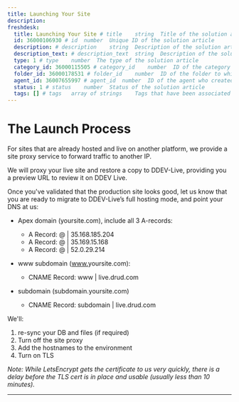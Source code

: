 ```yaml
---
title: Launching Your Site
description:
freshdesk:
  title: Launching Your Site # title	string	Title of the solution article
  id: 36000106930 # id	number	Unique ID of the solution article
  description: # description	string	Description of the solution article
  description_text: # description_text	string	Description of the solution article in plain text
  type: 1 # type	number	The type of the solution article
  category_id: 36000115505 # category_id	number	ID of the category to which the solution article belongs
  folder_id: 36000178531 # folder_id	number	ID of the folder to which the solution article belongs
  agent_id: 36007655997 # agent_id	number	ID of the agent who created the solution article
  status: 1 # status	number	Status of the solution article
  tags: [] # tags	array of strings	Tags that have been associated with the solution article
---
```


# The Launch Process

For sites that are already hosted and live on another platform, we provide a site proxy service to forward traffic to another IP.

We will proxy your live site and restore a copy to DDEV-Live, providing you a preview URL to review it on DDEV Live.

Once you've validated that the production site looks good, let us know that you are ready to migrate to DDEV-Live’s full hosting mode, and point your DNS at us:

* Apex domain (yoursite.com), include all 3 A-records:
  - A Record: @ | 35.168.185.204
  - A Record: @ | 35.169.15.168
  - A Record: @ | 52.0.29.214

* www subdomain ([www.]("http://www.drupaleasy.com/")yoursite.com):
  - CNAME Record: www | live.drud.com

* subdomain (subdomain.yoursite.com)
  - CNAME Record: subdomain | live.drud.com

We'll:

1.  re-sync your DB and files (if required)
2.  Turn off the site proxy
3.  Add the hostnames to the environment
4.  Turn on TLS

_Note: While LetsEncrypt gets the certificate to us very quickly, there is a delay before the TLS cert is in place and usable (usually less than 10 minutes)._

---
